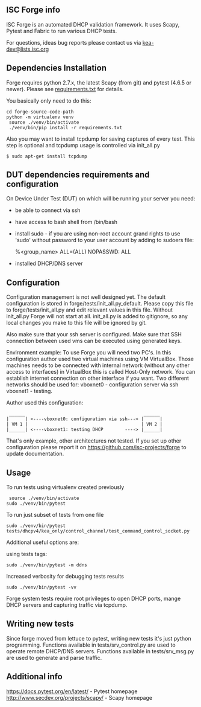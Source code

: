   ISC Forge info
 ----------------

ISC Forge is an automated DHCP validation framework. It uses Scapy, Pytest and
Fabric to run various DHCP tests.

For questions, ideas bug reports please contact us via kea-dev@lists.isc.org

 Dependencies Installation
---------------------------
Forge requires python 2.7.x, the latest Scapy (from git) and pytest (4.6.5 or newer).
Please see [requirements.txt](../requirements.txt) for details.

You basically only need to do this:

```
cd forge-source-code-path
python -m virtualenv venv 
 source ./venv/bin/activate
 ./venv/bin/pip install -r requirements.txt 
```

Also you may want to install tcpdump for saving captures of every test.
This step is optional and tcpdump usage is controlled via init_all.py

```
$ sudo apt-get install tcpdump

```

 DUT dependencies requirements and configuration
-------------------------------------------------
On Device Under Test (DUT) on which will be running your server you need:

* be able to connect via ssh
* have access to bash shell from /bin/bash
* install sudo - if you are using non-root account grand rights to use 'sudo'
  without password to your user account by adding to sudoers file:

    %<group_name> ALL=(ALL) NOPASSWD: ALL
* installed DHCP/DNS server

 Configuration
---------------
Configuration management is not well designed yet. The default configuration
is stored in forge/tests/init_all.py_default. Please copy this file
to forge/tests/init_all.py and edit relevant values in this file.
Without init_all.py Forge will not start at all. init_all.py is added
to gitignore, so any local changes you make to this file will be ignored by git.

Also make sure that your ssh server is configured. Make sure that SSH connection between
used vms can be executed using generated keys.

Environment example:
To use Forge you will need two PC's. In this configuration author used two virtual
machines using VM VirtualBox. Those machines needs to be connected with internal network
(without any other access to interfaces) in VirtualBox this is called Host-Only network.
You can establish internet connection on other interface if you want. Two different networks
should be used for:
	vboxnet0 - configuration server via ssh
	vboxnet1 - testing.

Author used this configuration:
```
 ______                                            ______
|      | <----vboxnet0: configuration via ssh---> |      |
| VM 1 |                                          | VM 2 |
|______| <----vboxnet1: testing DHCP        ----> |______|
```

That's only example, other architectures not tested. If you set up other configuration please
report it on https://github.com/isc-projects/forge to update documentation.

 Usage
-------

To run tests using virtualenv created previously
```
 source ./venv/bin/activate
sudo ./venv/bin/pytest
```

To run just subset of tests from one file
```
sudo ./venv/bin/pytest tests/dhcpv4/kea_only/control_channel/test_command_control_socket.py
```
Additional useful options are:

using tests tags:
```
sudo ./venv/bin/pytest -m ddns
```
Increased verbosity for debugging tests results

```
sudo ./venv/bin/pytest -vv
```

Forge system tests require root privileges to open DHCP ports, mange DHCP servers and
capturing traffic via tcpdump.

 Writing new tests
-------------------

Since forge moved from lettuce to pytest, writing new tests it's just python programming.
Functions available in tests/srv_control.py are used to operate remote DHCP/DNS servers.
Functions available in tests/srv_msg.py are used to generate and parse traffic.

 Additional info
-----------------
https://docs.pytest.org/en/latest/ - Pytest homepage
http://www.secdev.org/projects/scapy/ - Scapy homepage
